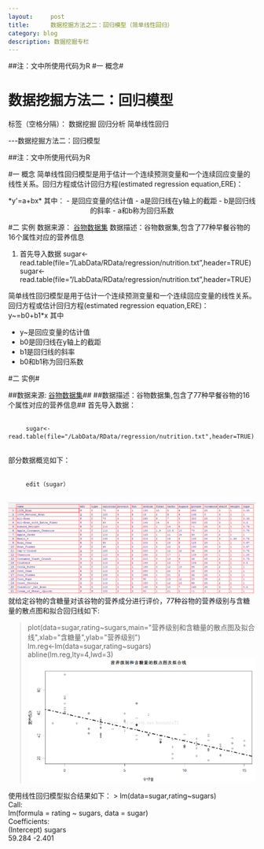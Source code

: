 ```yaml
---
layout:     post
title:      数据挖掘方法之二：回归模型（简单线性回归）
category: blog
description: 数据挖掘专栏
---
```

##注：文中所使用代码为R
#一 概念#

# 数据挖掘方法二：回归模型

标签（空格分隔）： 数据挖掘 回归分析 简单线性回归

---数据挖掘方法二：回归模型

##注：文中所使用代码为R

#一 概念
   简单线性回归模型是用于估计一个连续预测变量和一个连续回应变量的线性关系。回归方程或估计回归方程(estimated regression equation,ERE)：  
<p align="center">*y'=a+bx*
其中：
 - 是回应变量的估计值
 - a是回归线在y轴上的截距
 - b是回归线的斜率
 - a和b称为回归系数

#二 实例
  数据来源： [谷物数据集][1] 
  数据描述：谷物数据集,包含了77种早餐谷物的16个属性对应的营养信息
  
 1. 首先导入数据
    sugar<-read.table(file=”/LabData/RData/regression/nutrition.txt”,header=TRUE)
    sugar<-read.table(file=”/LabData/RData/regression/nutrition.txt”,header=TRUE)

 

 


  [1]: http://lib.stat.cmu.edu/DASL/Datafiles/Cereals.html
简单线性回归模型是用于估计一个连续预测变量和一个连续回应变量的线性关系。
回归方程或估计回归方程(estimated regression equation,ERE)：   
  y~=b0+b1*x
  其中
      <ul>
         <li>y~是回应变量的估计值</li>
         <li>b0是回归线在y轴上的截距</li>
         <li>b1是回归线的斜率</li>
         <li>b0和b1称为回归系数</li>
      </ul>
      
      
#二 实例#  


##数据来源: [谷物数据集](http://lib.stat.cmu.edu/DASL/Datafiles/Cereals.html)##
##数据描述：谷物数据集,包含了77种早餐谷物的16个属性对应的营养信息##
首先导入数据：<br>
<pre class="prettyprint">
  <code class="language-r">
     sugar<-read.table(file="/LabData/RData/regression/nutrition.txt",header=TRUE)
  </code>
</pre> 
部分数据概览如下：<br>
<pre class="prettyprint">
  <code class="language-r">
     edit（sugar）
  </code>
</pre> 
   
![数据集](/images/blog/regression1.png)
就给定谷物的含糖量对该谷物的营养成分进行评价，77种谷物的营养级别与含糖量的散点图和拟合回归线如下:
  > plot(data=sugar,rating~sugars,main="营养级别和含糖量的散点图及拟合线",xlab="含糖量",ylab="营养级别")  
  > lm.reg<-lm(data=sugar,rating~sugars)  
  > abline(lm.reg,lty=4,lwd=3) 
![拟合](/images/blog/regression2.png)
 
 
使用线性回归模型拟合结果如下：
    > lm(data=sugar,rating~sugars)  
    Call:  
    lm(formula = rating ~ sugars, data = sugar)  
    Coefficients:  
      (Intercept)       sugars    
       59.284       -2.401   
